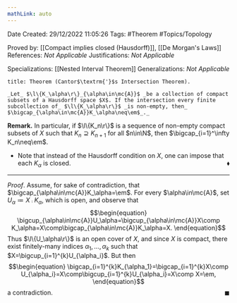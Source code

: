 ```yaml
---
mathLink: auto
---
```


<div class="topSpace"></div>

Date Created: 29/12/2022 11:05:26
Tags: #Theorem #Topics/Topology

Proved by: [[Compact implies closed (Hausdorff)]], [[De Morgan's Laws]]
References: _Not Applicable_
Justifications: _Not Applicable_

Specializations: [[Nested Interval Theorem]]
Generalizations: _Not Applicable_

``` ad-Theorem
title: Theorem (Cantor$\textrm{'}$s Intersection Theorem).

_Let_ $\l\{K_\alpha\r\}_{\alpha\in\mc{A}}$ _be a collection of compact subsets of a Hausdorff space $X$. If the intersection every finite subcollection of_ $\l\{K_\alpha\r\}$ _is non-empty, then_ $\bigcap_{\alpha\in\mc{A}}K_\alpha\neq\em$_._

```

**Remark.** In particular, if $\l\{K_n\r\}$ is a sequence of non-empty compact subsets of $X$ such that $K_n\supseteq K_{n+1}$ for all $n\in\N$, then $\bigcap_{i=1}^\infty K_n\neq\em$.
* Note that instead of the Hausdorff condition on $X$, one can impose that each $K_\alpha$ is closed.<span style="float:right;">$\blacklozenge$</span>

---

_Proof_. Assume, for sake of contradiction, that $\bigcap_{\alpha\in\mc{A}}K_\alpha=\em$. For every $\alpha\in\mc{A}$, set $U_\alpha\coloneqq X\comp K_\alpha$, which is open, and observe that
$$\begin{equation}
    \bigcup_{\alpha\in\mc{A}}U_\alpha=\bigcup_{\alpha\in\mc{A}}X\comp K_\alpha=X\comp\bigcap_{\alpha\in\mc{A}}K_\alpha=X.
\end{equation}$$
Thus $\l\{U_\alpha\r\}$ is an open cover of $X$, and since $X$ is compact, there exist finitely-many indices $\alpha_1,\dots,\alpha_k$ such that $X=\bigcup_{i=1}^{k}U_{\alpha_i}$. But then
$$\begin{equation}
    \bigcap_{i=1}^{k}K_{\alpha_1}=\bigcap_{i=1}^{k}X\comp U_{\alpha_i}=X\comp\bigcup_{i=1}^{k}U_{\alpha_i}=X\comp X=\em,
\end{equation}$$
a contradiction.<span style="float:right;">$\blacksquare$</span>

